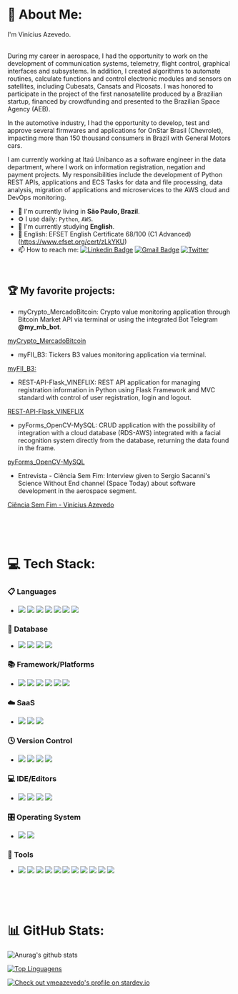 # 💫 About Me:

I'm Vinícius Azevedo.<br><br>

During my career in aerospace, I had the opportunity to work on the development of communication systems, telemetry, flight control, graphical interfaces and subsystems. In addition, I created algorithms to automate routines, calculate functions and control electronic modules and sensors on satellites, including Cubesats, Cansats and Picosats. I was honored to participate in the project of the first nanosatellite produced by a Brazilian startup, financed by crowdfunding and presented to the Brazilian Space Agency (AEB).

In the automotive industry, I had the opportunity to develop, test and approve several firmwares and applications for OnStar Brasil (Chevrolet), impacting more than 150 thousand consumers in Brazil with General Motors cars.

I am currently working at Itaú Unibanco as a software engineer in the data department, where I work on information registration, negation and payment projects. My responsibilities include the development of Python REST APIs, applications and ECS Tasks for data and file processing, data analysis, migration of applications and microservices to the AWS cloud and DevOps monitoring.


- 📍  I'm currently living in **São Paulo, Brazil**.
- ⚙️ I use daily: `Python`, `AWS`.
- 🌱 I'm currently studying **English**.
- 📝 English: EFSET English Certificate 68/100 (C1 Advanced)
(https://www.efset.org/cert/zLkYKU)
- 📫 How to reach me:
[![Linkedin Badge](https://img.shields.io/badge/-LinkedIn-blue?style=flat-square&logo=Linkedin&logoColor=white&link=https://www.linkedin.com/in/vin%C3%ADcius-azevedo-45180ab2/)](https://www.linkedin.com/in/vin%C3%ADcius-azevedo-45180ab2/)
[![Gmail Badge](https://img.shields.io/badge/-Gmail-c14438?style=flat-square&logo=Gmail&logoColor=white&link=mailto:vmeazevedo@gmail.com)](mailto:vmeazevedo@gmail.com)
[![Twitter](https://img.shields.io/badge/Twitter-%231DA1F2.svg?logo=Twitter&logoColor=white)](https://twitter.com/vmeazevedo) 
<br/><br><br>

## :trophy: My favorite projects:
- myCrypto_MercadoBitcoin: 
Crypto value monitoring application through Bitcoin Market API via terminal or using the integrated Bot Telegram **@my_mb_bot**.

[myCrypto_MercadoBitcoin](https://github.com/vmeazevedo/myCrypto_MercadoBitcoin)

- myFII_B3: 
Tickers B3 values monitoring application via terminal.

[myFII_B3:](https://github.com/vmeazevedo/myFII_B3)

- REST-API-Flask_VINEFLIX: 
REST API application for managing registration information in Python using Flask Framework and MVC standard with control of user registration, login and logout.

[REST-API-Flask_VINEFLIX](https://github.com/vmeazevedo/REST-API-Flask_VINEFLIX)


- pyForms_OpenCV-MySQL:
CRUD application with the possibility of integration with a cloud database (RDS-AWS) integrated with a facial recognition system directly from the database, returning the data found in the frame.

[pyForms_OpenCV-MySQL](https://github.com/vmeazevedo/pyForms_OpenCV-MySQL)


- Entrevista - Ciência Sem Fim: 
Interview given to Sergio Sacanni's Science Without End channel (Space Today) about software development in the aerospace segment.

[Ciência Sem Fim - Vinícius Azevedo](https://www.youtube.com/watch?v=IScvQU9N1zk&ab_channel=Ci%C3%AAnciaSemFim)

<br><br><br>

# 💻 Tech Stack:
### 📋 Languages
-   <img src="https://img.shields.io/badge/python-3670A0?style=for-the-badge&logo=python&logoColor=ffdd54">
    <img src="https://img.shields.io/badge/c-%2300599C.svg?style=for-the-badge&logo=c&logoColor=white">
    <img src="https://img.shields.io/badge/javascript-%23323330.svg?style=for-the-badge&logo=javascript&logoColor=%23F7DF1E">
    <img src="https://img.shields.io/badge/css3-%231572B6.svg?style=for-the-badge&logo=css3&logoColor=white">
    <img src="https://img.shields.io/badge/html5-%23E34F26.svg?style=for-the-badge&logo=html5&logoColor=white"> 
    <img src="https://img.shields.io/badge/markdown-%23000000.svg?style=for-the-badge&logo=markdown&logoColor=white">
    <img src="https://img.shields.io/badge/shell_script-%23121011.svg?style=for-the-badge&logo=gnu-bash&logoColor=white">

### 💾 Database
-   <img src="https://img.shields.io/badge/MariaDB-003545?style=for-the-badge&logo=mariadb&logoColor=white">
    <img src="https://img.shields.io/badge/Microsoft%20SQL%20Sever-CC2927?style=for-the-badge&logo=microsoft%20sql%20server&logoColor=white">
    <img src="https://img.shields.io/badge/mysql-%2300f.svg?style=for-the-badge&logo=mysql&logoColor=white">
    <img src="https://img.shields.io/badge/sqlite-%2307405e.svg?style=for-the-badge&logo=sqlite&logoColor=white">

### 📚 Framework/Platforms
-   <img src="https://img.shields.io/badge/Apache%20Kafka-000?style=for-the-badge&logo=apachekafka">
    <img src="https://img.shields.io/badge/bootstrap-%23563D7C.svg?style=for-the-badge&logo=bootstrap&logoColor=white">
    <img src="https://img.shields.io/badge/FastAPI-005571?style=for-the-badge&logo=fastapi">
    <img src="https://img.shields.io/badge/flask-%23000.svg?style=for-the-badge&logo=flask&logoColor=white">
    <img src="https://img.shields.io/badge/Insomnia-black?style=for-the-badge&logo=insomnia&logoColor=5849BE">
    <img src="https://img.shields.io/badge/Postman-FF6C37?style=for-the-badge&logo=postman&logoColor=white">

### ☁️ SaaS
-   <img src="https://img.shields.io/badge/AWS-%23FF9900.svg?style=for-the-badge&logo=amazon-aws&logoColor=white">
    <img src="https://img.shields.io/badge/heroku-%23430098.svg?style=for-the-badge&logo=heroku&logoColor=white">
    <img src="https://img.shields.io/badge/netlify-%23000000.svg?style=for-the-badge&logo=netlify&logoColor=#00C7B7">

### 🕓 Version Control
-   <img src="https://img.shields.io/badge/git-%23F05033.svg?style=for-the-badge&logo=git&logoColor=white">
    <img src="https://img.shields.io/badge/github-%23121011.svg?style=for-the-badge&logo=github&logoColor=white">
    <img src="https://img.shields.io/badge/gitlab-%23181717.svg?style=for-the-badge&logo=gitlab&logoColor=white">
    <img src="https://img.shields.io/badge/gitlab%20ci-%23181717.svg?style=for-the-badge&logo=gitlab&logoColor=white">

### 💻 IDE/Editors
-   <img src="https://img.shields.io/badge/Notepad++-90E59A.svg?style=for-the-badge&logo=notepad%2b%2b&logoColor=black">
    <img src="https://img.shields.io/badge/pycharm-143?style=for-the-badge&logo=pycharm&logoColor=black&color=black&labelColor=green">
    <img src="https://img.shields.io/badge/sublime_text-%23575757.svg?style=for-the-badge&logo=sublime-text&logoColor=important">
    <img src="https://img.shields.io/badge/Visual%20Studio%20Code-0078d7.svg?style=for-the-badge&logo=visual-studio-code&logoColor=white">

### 🎛️ Operating System
-   <img src="https://img.shields.io/badge/Linux-FCC624?style=for-the-badge&logo=linux&logoColor=black">
    <img src="https://img.shields.io/badge/Windows-0078D6?style=for-the-badge&logo=windows&logoColor=white">

### 🥅 Tools
-   <img src="https://img.shields.io/badge/-Arduino-00979D?style=for-the-badge&logo=Arduino&logoColor=white">
    <img src="https://img.shields.io/badge/bootstrap-%23563D7C.svg?style=for-the-badge&logo=bootstrap&logoColor=white">
    <img src="https://img.shields.io/badge/confluence-%23172BF4.svg?style=for-the-badge&logo=confluence&logoColor=white">
    <img src="https://img.shields.io/badge/docker-%230db7ed.svg?style=for-the-badge&logo=docker&logoColor=white">
    <img src="https://img.shields.io/badge/grafana-%23F46800.svg?style=for-the-badge&logo=grafana&logoColor=white">
    <img src="https://img.shields.io/badge/jira-%230A0FFF.svg?style=for-the-badge&logo=jira&logoColor=white">
    <img src="https://img.shields.io/badge/-RaspberryPi-C51A4A?style=for-the-badge&logo=Raspberry-Pi">
    <img src="https://img.shields.io/badge/splunk-%23000000.svg?style=for-the-badge&logo=splunk&logoColor=white">
    <img src="https://img.shields.io/badge/-Swagger-%23Clojure?style=for-the-badge&logo=swagger&logoColor=white">
    <img src="https://img.shields.io/badge/terraform-%235835CC.svg?style=for-the-badge&logo=terraform&logoColor=white">
    <img src="https://img.shields.io/badge/Trello-%23026AA7.svg?style=for-the-badge&logo=Trello&logoColor=white">

<br/><br><br>

# 📊 GitHub Stats:
![Anurag's github stats](https://github-readme-stats.vercel.app/api?username=vmeazevedo&show_icons=true&theme=dark&background=000000)

[![Top Linguagens](https://github-readme-stats.vercel.app/api/top-langs/?username=vmeazevedo&layout=compact&theme=dark&background=000000)](https://github.com/anuraghazra/github-readme-stats)

<a href="https://stardev.io/developers/vmeazevedo"><img alt="Check out vmeazevedo's profile on stardev.io" src="https://stardev.io/developers/vmeazevedo/badge/languages/country.svg" /></a>
